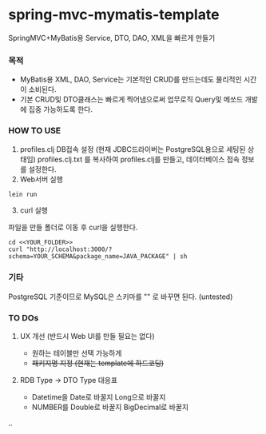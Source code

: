 # spring-mvc-mymatis-template

SpringMVC+MyBatis용 Service, DTO, DAO, XML을 빠르게 만들기 

### 목적
-  MyBatis용 XML, DAO, Service는 기본적인 CRUD를 만드는데도 물리적인 시간이 소비된다.
-  기본 CRUD및 DTO클래스는 빠르게 찍어냄으로써 업무로직 Query및 메쏘드 개발에 집중 가능하도록 한다.

### HOW TO USE

1. profiles.clj DB접속 설정 (현재 JDBC드라이버는 PostgreSQL용으로 세팅된 상태임) 
 profiles.clj.txt 를 복사하여 profiles.clj를 만들고, 데이터베이스 접속 정보를 설정한다.
2. Web서버 실행 
``` 
lein run 
```

3. curl 실행

파일을 만들 폴더로 이동 후 curl을 실행한다.

```
cd <<YOUR_FOLDER>>
curl "http://localhost:3000/?schema=YOUR_SCHEMA&package_name=JAVA_PACKAGE" | sh

```

### 기타
PostgreSQL 기준이므로 MySQL은 스키마를 "" 로 바꾸면 된다. (untested)


### TO DOs
1. UX 개선 (반드시 Web UI를 만들 필요는 없다)
   - 원하는 테이블만 선택 가능하게   
   - ~~패키지명 지정 (현재는 template에 하드코딩)~~
  
2. RDB Type -> DTO Type 대응표
   - Datetime을 Date로 바꿀지 Long으로 바꿀지
   - NUMBER를 Double로 바꿀지 BigDecimal로 바꿀지
    
    
..
    
 
 
 
 
 

